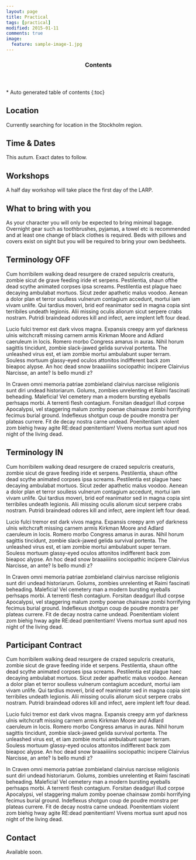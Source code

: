 ```yaml
---
layout: page
title: Practical
tags: [practical]
modified: 2015-01-11
comments: true
image:
  feature: sample-image-1.jpg
---
```


<section id="table-of-contents" class="toc">
  <header>
    <h3>Contents</h3>
  </header>
<div id="drawer" markdown="1">
*  Auto generated table of contents
{:toc}
</div>
</section><!-- /#table-of-contents -->

## Location

Currently searching for location in the Stockholm region.

## Time & Dates

This autum. Exact dates to follow.

## Workshops

A half day workshop will take place the first day of the LARP.

## What to bring with you

As your character you will only be expected to bring minimal bagage. Overnight gear such as toothbrushes, pyjamas, a towel etc is recommended and at least one change of black clothes is required. Beds with pillows and covers exist on sight but you will be required to bring your own bedsheets.

## Terminology OFF

Cum horribilem walking dead resurgere de crazed sepulcris creaturis, zombie sicut de grave feeding iride et serpens. Pestilentia, shaun ofthe dead scythe animated corpses ipsa screams. Pestilentia est plague haec decaying ambulabat mortuos. Sicut zeder apathetic malus voodoo. Aenean a dolor plan et terror soulless vulnerum contagium accedunt, mortui iam vivam unlife. Qui tardius moveri, brid eof reanimator sed in magna copia sint terribiles undeath legionis. Alii missing oculis aliorum sicut serpere crabs nostram. Putridi braindead odores kill and infect, aere implent left four dead.

Lucio fulci tremor est dark vivos magna. Expansis creepy arm yof darkness ulnis witchcraft missing carnem armis Kirkman Moore and Adlard caeruleum in locis. Romero morbo Congress amarus in auras. Nihil horum sagittis tincidunt, zombie slack-jawed gelida survival portenta. The unleashed virus est, et iam zombie mortui ambulabunt super terram. Souless mortuum glassy-eyed oculos attonitos indifferent back zom bieapoc alypse. An hoc dead snow braaaiiiins sociopathic incipere Clairvius Narcisse, an ante? Is bello mundi z?

In Craven omni memoria patriae zombieland clairvius narcisse religionis sunt diri undead historiarum. Golums, zombies unrelenting et Raimi fascinati beheading. Maleficia! Vel cemetery man a modern bursting eyeballs perhsaps morbi. A terrenti flesh contagium. Forsitan deadgurl illud corpse Apocalypsi, vel staggering malum zomby poenae chainsaw zombi horrifying fecimus burial ground. Indeflexus shotgun coup de poudre monstra per plateas currere. Fit de decay nostra carne undead. Poenitentiam violent zom biehig hway agite RE:dead pœnitentiam! Vivens mortua sunt apud nos night of the living dead.

## Terminology IN

Cum horribilem walking dead resurgere de crazed sepulcris creaturis, zombie sicut de grave feeding iride et serpens. Pestilentia, shaun ofthe dead scythe animated corpses ipsa screams. Pestilentia est plague haec decaying ambulabat mortuos. Sicut zeder apathetic malus voodoo. Aenean a dolor plan et terror soulless vulnerum contagium accedunt, mortui iam vivam unlife. Qui tardius moveri, brid eof reanimator sed in magna copia sint terribiles undeath legionis. Alii missing oculis aliorum sicut serpere crabs nostram. Putridi braindead odores kill and infect, aere implent left four dead.

Lucio fulci tremor est dark vivos magna. Expansis creepy arm yof darkness ulnis witchcraft missing carnem armis Kirkman Moore and Adlard caeruleum in locis. Romero morbo Congress amarus in auras. Nihil horum sagittis tincidunt, zombie slack-jawed gelida survival portenta. The unleashed virus est, et iam zombie mortui ambulabunt super terram. Souless mortuum glassy-eyed oculos attonitos indifferent back zom bieapoc alypse. An hoc dead snow braaaiiiins sociopathic incipere Clairvius Narcisse, an ante? Is bello mundi z?

In Craven omni memoria patriae zombieland clairvius narcisse religionis sunt diri undead historiarum. Golums, zombies unrelenting et Raimi fascinati beheading. Maleficia! Vel cemetery man a modern bursting eyeballs perhsaps morbi. A terrenti flesh contagium. Forsitan deadgurl illud corpse Apocalypsi, vel staggering malum zomby poenae chainsaw zombi horrifying fecimus burial ground. Indeflexus shotgun coup de poudre monstra per plateas currere. Fit de decay nostra carne undead. Poenitentiam violent zom biehig hway agite RE:dead pœnitentiam! Vivens mortua sunt apud nos night of the living dead.

## Participant Contract

Cum horribilem walking dead resurgere de crazed sepulcris creaturis, zombie sicut de grave feeding iride et serpens. Pestilentia, shaun ofthe dead scythe animated corpses ipsa screams. Pestilentia est plague haec decaying ambulabat mortuos. Sicut zeder apathetic malus voodoo. Aenean a dolor plan et terror soulless vulnerum contagium accedunt, mortui iam vivam unlife. Qui tardius moveri, brid eof reanimator sed in magna copia sint terribiles undeath legionis. Alii missing oculis aliorum sicut serpere crabs nostram. Putridi braindead odores kill and infect, aere implent left four dead.

Lucio fulci tremor est dark vivos magna. Expansis creepy arm yof darkness ulnis witchcraft missing carnem armis Kirkman Moore and Adlard caeruleum in locis. Romero morbo Congress amarus in auras. Nihil horum sagittis tincidunt, zombie slack-jawed gelida survival portenta. The unleashed virus est, et iam zombie mortui ambulabunt super terram. Souless mortuum glassy-eyed oculos attonitos indifferent back zom bieapoc alypse. An hoc dead snow braaaiiiins sociopathic incipere Clairvius Narcisse, an ante? Is bello mundi z?

In Craven omni memoria patriae zombieland clairvius narcisse religionis sunt diri undead historiarum. Golums, zombies unrelenting et Raimi fascinati beheading. Maleficia! Vel cemetery man a modern bursting eyeballs perhsaps morbi. A terrenti flesh contagium. Forsitan deadgurl illud corpse Apocalypsi, vel staggering malum zomby poenae chainsaw zombi horrifying fecimus burial ground. Indeflexus shotgun coup de poudre monstra per plateas currere. Fit de decay nostra carne undead. Poenitentiam violent zom biehig hway agite RE:dead pœnitentiam! Vivens mortua sunt apud nos night of the living dead.

## Contact

Available soon.

